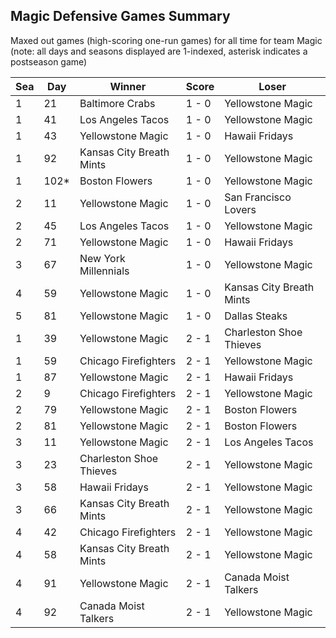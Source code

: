 ## Magic Defensive Games Summary



Maxed out games (high-scoring one-run games) for all time for team Magic (note: all days and seasons displayed are 1-indexed, asterisk indicates a postseason game)


| Sea | Day | Winner | Score | Loser | 
| ------ |------ |------ |------ |------ |
| 1 | 21 | Baltimore Crabs | 1 - 0 | Yellowstone Magic | 
| 1 | 41 | Los Angeles Tacos | 1 - 0 | Yellowstone Magic | 
| 1 | 43 | Yellowstone Magic | 1 - 0 | Hawaii Fridays | 
| 1 | 92 | Kansas City Breath Mints | 1 - 0 | Yellowstone Magic | 
| 1 | 102* | Boston Flowers | 1 - 0 | Yellowstone Magic | 
| 2 | 11 | Yellowstone Magic | 1 - 0 | San Francisco Lovers | 
| 2 | 45 | Los Angeles Tacos | 1 - 0 | Yellowstone Magic | 
| 2 | 71 | Yellowstone Magic | 1 - 0 | Hawaii Fridays | 
| 3 | 67 | New York Millennials | 1 - 0 | Yellowstone Magic | 
| 4 | 59 | Yellowstone Magic | 1 - 0 | Kansas City Breath Mints | 
| 5 | 81 | Yellowstone Magic | 1 - 0 | Dallas Steaks | 
| 1 | 39 | Yellowstone Magic | 2 - 1 | Charleston Shoe Thieves | 
| 1 | 59 | Chicago Firefighters | 2 - 1 | Yellowstone Magic | 
| 1 | 87 | Yellowstone Magic | 2 - 1 | Hawaii Fridays | 
| 2 | 9 | Chicago Firefighters | 2 - 1 | Yellowstone Magic | 
| 2 | 79 | Yellowstone Magic | 2 - 1 | Boston Flowers | 
| 2 | 81 | Yellowstone Magic | 2 - 1 | Boston Flowers | 
| 3 | 11 | Yellowstone Magic | 2 - 1 | Los Angeles Tacos | 
| 3 | 23 | Charleston Shoe Thieves | 2 - 1 | Yellowstone Magic | 
| 3 | 58 | Hawaii Fridays | 2 - 1 | Yellowstone Magic | 
| 3 | 66 | Kansas City Breath Mints | 2 - 1 | Yellowstone Magic | 
| 4 | 42 | Chicago Firefighters | 2 - 1 | Yellowstone Magic | 
| 4 | 58 | Kansas City Breath Mints | 2 - 1 | Yellowstone Magic | 
| 4 | 91 | Yellowstone Magic | 2 - 1 | Canada Moist Talkers | 
| 4 | 92 | Canada Moist Talkers | 2 - 1 | Yellowstone Magic | 


